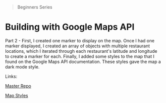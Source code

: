> Beginners Series

# Building with Google Maps API

Part 2 - First, I created one marker to display on the map. Once I had one marker displayed, I created an array of objects with multiple restaurant locations, which I iterated through each restaurant's latitude and longitude to create a marker for each. Finally, I added some styles to the map that I found on the Google Maps API documentation. These styles gave the map a dark mode style.

Links:

[Master Repo](https://github.com/RafaelDavisH/Building-with-Google-Maps-API/tree/master)

[Map Styles](https://developers.google.com/maps/documentation/javascript/styling)
